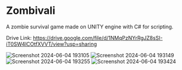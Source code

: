 # Zombivali
 A zombie survival game made on UNITY engine with C# for scripting. 

 Drive Link: https://drive.google.com/file/d/1NMqPzNYrRgJZ8sSI-iT0SW4lCOtfXVVT/view?usp=sharing
 
![Screenshot 2024-06-04 193105](https://github.com/rugved1212/Zombivali/assets/133367170/cc677ba2-947d-4616-b9af-76f7a1e8370f)
![Screenshot 2024-06-04 193149](https://github.com/rugved1212/Zombivali/assets/133367170/86b49c23-a4f4-43c8-b8dc-a4020b297d34)
![Screenshot 2024-06-04 193255](https://github.com/rugved1212/Zombivali/assets/133367170/e35cc3ed-7401-42f6-a8f9-ec2461d2620e)
![Screenshot 2024-06-04 193424](https://github.com/rugved1212/Zombivali/assets/133367170/9c956170-d1cb-4a92-b159-a31925f4c23b)
